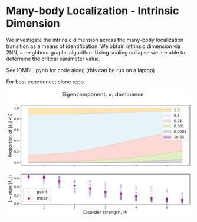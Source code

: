 # Many-body Localization - Intrinsic Dimension


We investigate the intrinsic dimension across the many-body localization transition as a means of identification. We obtain intrinsic dimension via 2NN, a neighbour graphs algorithm. Using scaling collapse we are able to determine the critical parameter value.

See IDMBL.ipynb for code along (this can be run on a laptop)

For best experience; clone repo.

<img src="figures/EigCDom-L10-seeds20-ws11.png"
     alt="EigenComponent Dominance"
     style="float: left; margin-right: 10px;" />

